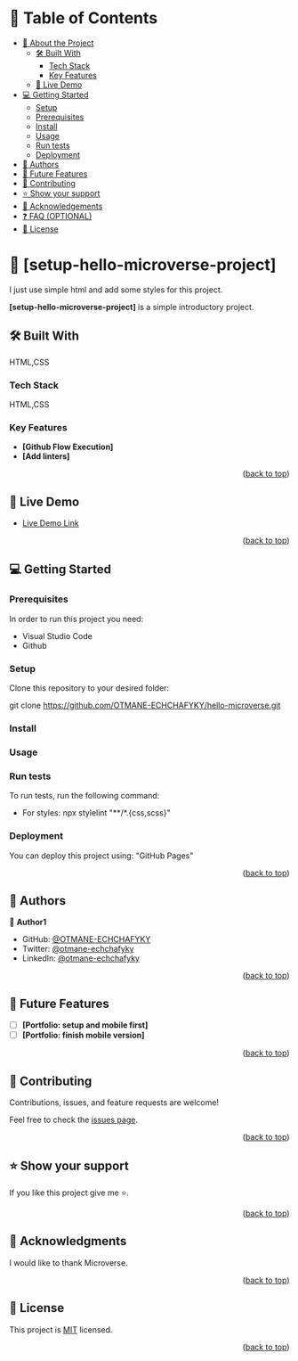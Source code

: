 
<a name="readme-top"></a>

<!-- TABLE OF CONTENTS -->

# 📗 Table of Contents

- [📖 About the Project](#about-project)
  - [🛠 Built With](#built-with)
    - [Tech Stack](#tech-stack)
    - [Key Features](#key-features)
  - [🚀 Live Demo](#live-demo)
- [💻 Getting Started](#getting-started)
  - [Setup](#setup)
  - [Prerequisites](#prerequisites)
  - [Install](#install)
  - [Usage](#usage)
  - [Run tests](#run-tests)
  - [Deployment](#triangular_flag_on_post-deployment)
- [👥 Authors](#authors)
- [🔭 Future Features](#future-features)
- [🤝 Contributing](#contributing)
- [⭐️ Show your support](#support)
- [🙏 Acknowledgements](#acknowledgements)
- [❓ FAQ (OPTIONAL)](#faq)
- [📝 License](#license)

<!-- PROJECT DESCRIPTION -->

# 📖 [setup-hello-microverse-project] <a name="setup-hello-microverse-project"></a>
I just use simple html and add some styles for this project.


**[setup-hello-microverse-project]** is a simple introductory project.

## 🛠 Built With <a name="built-with"></a>
HTML,CSS
### Tech Stack <a name="tech-stack"></a>
HTML,CSS
### Key Features <a name="key-features"></a>
- **[Github Flow Execution]**
- **[Add linters]**

<p align="right">(<a href="#readme-top">back to top</a>)</p>

<!-- LIVE DEMO -->

## 🚀 Live Demo <a name="live-demo"></a>

- [Live Demo Link](https://otmane-echchafyky.github.io/hello-microverse/)

<p align="right">(<a href="#readme-top">back to top</a>)</p>

<!-- GETTING STARTED -->

## 💻 Getting Started <a name="getting-started"></a>

### Prerequisites

In order to run this project you need:

- Visual Studio Code
- Github
 
### Setup

Clone this repository to your desired folder:

git clone https://github.com/OTMANE-ECHCHAFYKY/hello-microverse.git
### Install
### Usage
### Run tests

To run tests, run the following command:

- For styles: npx stylelint "**/*.{css,scss}"

### Deployment

You can deploy this project using:
"GitHub Pages"

<p align="right">(<a href="#readme-top">back to top</a>)</p>

<!-- AUTHORS -->

## 👥 Authors <a name="authors"></a>

👤 **Author1**

- GitHub: [@OTMANE-ECHCHAFYKY](https://github.com/OTMANE-ECHCHAFYKY)
- Twitter: [@otmane-echchafyky](https://twitter.com/twitterhandle)
- LinkedIn: [@otmane-echchafyky](https://[linkedin.com/in/linkedinhandle](https://www.linkedin.com/in/otmane-echchafyky-125801248/))

<p align="right">(<a href="#readme-top">back to top</a>)</p>

<!-- FUTURE FEATURES -->

## 🔭 Future Features <a name="future-features"></a>

- [ ] **[Portfolio: setup and mobile first]**
- [ ] **[Portfolio: finish mobile version]**

<p align="right">(<a href="#readme-top">back to top</a>)</p>

<!-- CONTRIBUTING -->

## 🤝 Contributing <a name="contributing"></a>

Contributions, issues, and feature requests are welcome!

Feel free to check the [issues page](../../issues/).

<p align="right">(<a href="#readme-top">back to top</a>)</p>

<!-- SUPPORT -->

## ⭐️ Show your support <a name="support"></a>

If you like this project give me ⭐️.

<p align="right">(<a href="#readme-top">back to top</a>)</p>

<!-- ACKNOWLEDGEMENTS -->

## 🙏 Acknowledgments <a name="acknowledgements"></a>

I would like to thank Microverse.

<p align="right">(<a href="#readme-top">back to top</a>)</p>

## 📝 License <a name="license"></a>

This project is [MIT](./LICENCE.md) licensed.

<p align="right">(<a href="#readme-top">back to top</a>)</p>
